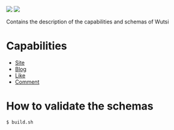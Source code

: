 ![](https://github.com/wutsi/wutsi-domain/workflows/master/badge.svg)
![](https://github.com/wutsi/wutsi-domain/workflows/pull_request/badge.svg)

Contains the description of the capabilities and schemas of Wutsi

# Capabilities
- [Site](docs/capabilities/site/README.md)
- [Blog](docs/capabilities/blog/README.md)
- [Like](docs/capabilities/like/README.md)
- [Comment](docs/capabilities/comment/README.md)

# How to validate the schemas
```
$ build.sh
```

